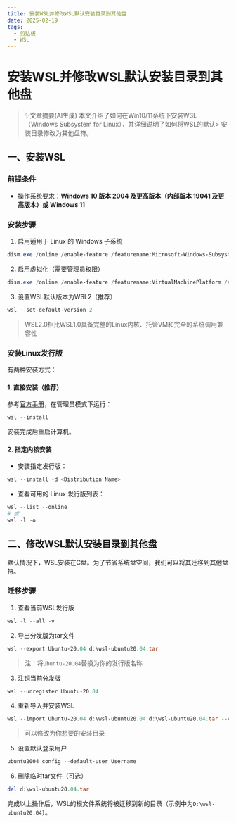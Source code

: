 ```yaml
---
title: 安装WSL并修改WSL默认安装目录到其他盘
date: 2025-02-19
tags:
  - 剪贴板
  - WSL
---
```


# 安装WSL并修改WSL默认安装目录到其他盘

> <!-- DESC SEP -->
> ✨文章摘要(AI生成)
> 本文介绍了如何在Win10/11系统下安装WSL（Windows Subsystem for Linux），并详细说明了如何将WSL的默认> 安装目录修改为其他盘符。
> <!-- DESC SEP -->

## 一、安装WSL

### 前提条件
- 操作系统要求：**Windows 10 版本 2004 及更高版本（内部版本 19041 及更高版本）或 Windows 11**

### 安装步骤

1. 启用适用于 Linux 的 Windows 子系统
```powershell
dism.exe /online /enable-feature /featurename:Microsoft-Windows-Subsystem-Linux /all /norestart
```

2. 启用虚拟化（需要管理员权限）
```powershell
dism.exe /online /enable-feature /featurename:VirtualMachinePlatform /all /norestart
```

3. 设置WSL默认版本为WSL2（推荐）
```powershell
wsl --set-default-version 2
```
> WSL2.0相比WSL1.0具备完整的Linux内核、托管VM和完全的系统调用兼容性

### 安装Linux发行版

有两种安装方式：

#### 1. 直接安装（推荐）
参考[官方手册](https://learn.microsoft.com/zh-cn/windows/wsl/install#change-the-default-linux-distribution-installed)，在管理员模式下运行：
```powershell
wsl --install
```
安装完成后重启计算机。

#### 2. 指定内核安装
- 安装指定发行版：
```powershell
wsl --install -d <Distribution Name>
```

- 查看可用的 Linux 发行版列表：
```powershell
wsl --list --online
# 或
wsl -l -o
```

## 二、修改WSL默认安装目录到其他盘

默认情况下，WSL安装在C盘。为了节省系统盘空间，我们可以将其迁移到其他盘符。

### 迁移步骤

1. 查看当前WSL发行版
```powershell
wsl -l --all -v
```

2. 导出分发版为tar文件
```powershell
wsl --export Ubuntu-20.04 d:\wsl-ubuntu20.04.tar
```
> 注：将`Ubuntu-20.04`替换为你的发行版名称

3. 注销当前分发版
```powershell
wsl --unregister Ubuntu-20.04
```

4. 重新导入并安装WSL
```powershell
wsl --import Ubuntu-20.04 d:\wsl-ubuntu20.04 d:\wsl-ubuntu20.04.tar --version 2
```
> 可以修改为你想要的安装目录

5. 设置默认登录用户
```powershell
ubuntu2004 config --default-user Username
```

6. 删除临时tar文件（可选）
```powershell
del d:\wsl-ubuntu20.04.tar
```

完成以上操作后，WSL的根文件系统将被迁移到新的目录（示例中为`D:\wsl-ubuntu20.04`）。

